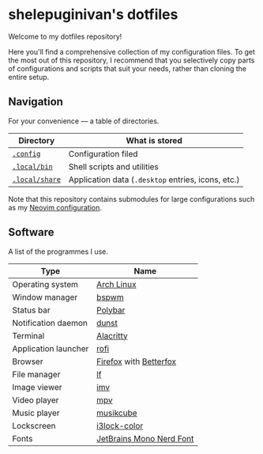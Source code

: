# shelepuginivan's dotfiles

Welcome to my dotfiles repository! 

Here you'll find a comprehensive collection of my configuration files. To get
the most out of this repository, I recommend that you selectively copy parts of
configurations and scripts that suit your needs, rather than cloning the entire
setup.

## Navigation

For your convenience &mdash; a table of directories.

| Directory                                                                           | What is stored                                     |
|-------------------------------------------------------------------------------------|----------------------------------------------------|
| [`.config`](https://github.com/shelepuginivan/dotfiles/tree/main/.config)           | Configuration filed                                |
| [`.local/bin`](https://github.com/shelepuginivan/dotfiles/tree/main/.local/bin)     | Shell scripts and utilities                        |
| [`.local/share`](https://github.com/shelepuginivan/dotfiles/tree/main/.local/share) | Application data (`.desktop` entries, icons, etc.) |

Note that this repository contains submodules for large configurations such as
my [Neovim configuration](https://github.com/shelepuginivan/init.lua).

## Software

A list of the programmes I use.

| Type                 | Name                                                                                                      |
|----------------------|-----------------------------------------------------------------------------------------------------------|
| Operating system     | [Arch Linux](https://archlinux.org)                                                                       |
| Window manager       | [bspwm](https://github.com/baskerville/bspwm)                                                             |
| Status bar           | [Polybar](https://github.com/polybar/polybar)                                                             |
| Notification daemon  | [dunst](https://github.com/dunst-project/dunst)                                                           |
| Terminal             | [Alacritty](https://github.com/alacritty/alacritty)                                                       |
| Application launcher | [rofi](https://github.com/davatorium/rofi)                                                                |
| Browser              | [Firefox](https://www.mozilla.org/en-US/firefox) with [Betterfox](https://github.com/yokoffing/BetterFox) |
| File manager         | [lf](https://github.com/gokcehan/lf)                                                                      |
| Image viewer         | [imv](https://sr.ht/~exec64/imv)                                                                          |
| Video player         | [mpv](https://github.com/mpv-player/mpv)                                                                  |
| Music player         | [musikcube](https://github.com/clangen/musikcube)                                                         |
| Lockscreen           | [i3lock-color](https://github.com/Raymo111/i3lock-color)                                                  |
| Fonts                | [JetBrains Mono Nerd Font](https://github.com/ryanoasis/nerd-fonts/releases/latest)                       |
